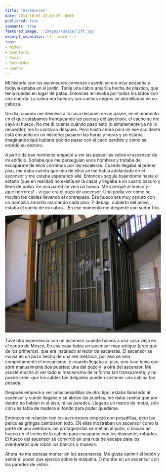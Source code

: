 ```yaml
---
title: "Ascensores"
date: 2014-10-04 22:19:29 -0500
published: true
comments: true
featured_image: '/images/russia/lift.jpg'
excerpt_separator: <!-- more -->
tags:
- Niñez
- Aventuras
- Rusia
- Recuerdos
- Sueños
---
```


Mi historia con los ascensores comenzó cuando yo era muy pequeña y todavía
estaba en el jardín. Tenía una cabra amarilla hecha de plástico,
que tenía ruedas en lugar de patas. Entonces le llevaba por todos los
lados con una cuerda. La cabra era hueca y sus cachos negros se atornillaban
en su cabeza.

<!-- more -->

Un día, cuando me devolvía a la casa después de un paseo, en el momento en
el que estábamos franqueando las puertas del ascensor, el cacho se me cayó
al hueco. No me di cuenta cuándo pasó esto (o simplemente ya no lo recuerdo),
me lo contaron después. Pero hasta ahora para mi ese accidente está envuelto
en un misterio: pasaron las horas y horas y yo estaba imaginando qué hubiera
podido pasar con el caco perdido y cómo se enredó su destino.

A partir de ese momento empecé a ver las pesadillas sobre el ascensor de mi
edificio. Soñaba que me perseguían unos hombres y trataba de escaparme de
ellos corriendo por las escaleras. Cuando llegaba al primer piso, me daba
cuenta que uno de ellos se me había adelantado en el ascensor y me estaba
esperando allá. Entonces seguía bajándome hasta el sótano (que en realidad
no existía en la casa) y llegaba a un cuarto oscuro y lleno de polvo.
En una pared se veía un hueco. Me acerqué al hueco y - ¡qué horrores! -
vi que era el pozo de ascensor. Uno podía ver cómo se movían los cables
llevando el contrapeso. Ese hueco era muy oscuro con un bombillo amarillo
marcando cada piso. Y debajo, cubierto del polvo, estaba el cacho de mi cabra...
En ese momento me desperté con sudor frío.

![](/images/russia/lift.jpg)

Tuve otra experiencia con un ascensor cuando fuimos a una casa vieja en el
centro de Moscú. En esa casa había un ascensor muy antiguo
(creo que de los primeros), que era instalado al redor de escaleras.
El ascensor se movía en un pozo hecho de una red metálica, por eso se veía
completamente el mecanismo, y cuando llegaba al piso, uno tuvo tenía que
abrir manualmente dos puertas: una del pozo y la otra del ascensor.
Me asusté mucho al ver todo el mecanismo de la forma tan transparente,
y no puede creer que los cables tan delgados pueden sostener una cabina
tan pesada.

Después empecé a ver unas pesadillas de otro tipo: estaba llamando al
ascensor y cundo llegaba y se abrían las puertas, me daba cuenta que por
dentro no habían ni el piso, ni las paredes. Llegaba un marco de metal,
sólo con una tabla de madera al fondo para poder quedarse.

Entonces mi relación con los ascensores empezó con pesadillas, pero
las películas gringas cambiaron todo. EN ellas mostraban un ascensor
como la parte de una aventura: los protagonistas se metían al pozo,
o hacían un hueco en el techo de la cabina para escaparse con los diamantes
robados. El hueco del ascensor se convirtió en una ruta de escape para los
aventureros que roban los bancos o museos.

Ahora no me estresa montar en los ascensores. Me gusta oprimir el botón y
sentir el poder que ejersco sobre la máquina. O montar en un ascensor con
las paredes de vidrio.
